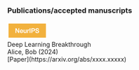 ### Publications/accepted manuscripts

<div class="publication-entry">
  <img src="/logo/nips.png", style="height: 40px;">
  <div>
    Deep Learning Breakthrough<br>
    Alice, Bob (2024) <br>
    [Paper](https://arxiv.org/abs/xxxx.xxxxx)
  </div>
</div>
